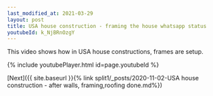 ```yaml
---
last_modified_at: 2021-03-29
layout: post
title: USA house construction - framing the house whatsapp status
youtubeId: k_NjBRnOzgY
---
```


This video shows how in USA house constructions, frames are setup.

{% include youtubePlayer.html id=page.youtubeId %}

[Next]({{ site.baseurl }}{% link split1/_posts/2020-11-02-USA house construction - after walls, framing,roofing done.md%})

